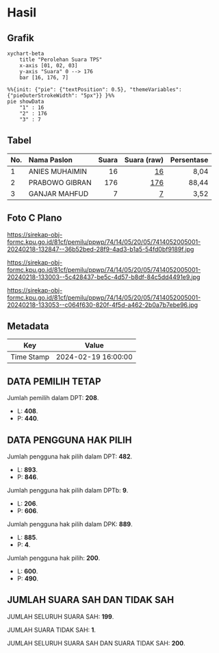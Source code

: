 # Hasil

## Grafik

```mermaid
xychart-beta
    title "Perolehan Suara TPS"
    x-axis [01, 02, 03]
    y-axis "Suara" 0 --> 176
    bar [16, 176, 7]
```

```mermaid
%%{init: {"pie": {"textPosition": 0.5}, "themeVariables": {"pieOuterStrokeWidth": "5px"}} }%%
pie showData
    "1" : 16
    "2" : 176
    "3" : 7
```

## Tabel

| No. | Nama Paslon    | Suara | Suara (raw) | Persentase |
|:--- |:-------------- | -----:| -----------:| ----------:|
| 1   | ANIES MUHAIMIN | 16    | [16][p-1]   | 8,04       |
| 2   | PRABOWO GIBRAN | 176   | [176][p-2]  | 88,44      |
| 3   | GANJAR MAHFUD  | 7     | [7][p-3]    | 3,52       |


[p-1]: https://github.com/gigit-pemilu/pemilu-2024-74-sulawesi-tenggara/blob/main/pilpres/hitung-suara/sub/74-sulawesi-tenggara/sub/14-buton-tengah/sub/05-talaga-raya/sub/2005-wulu/sub/001-tps/sub/paslon-1.txt
[p-2]: https://github.com/gigit-pemilu/pemilu-2024-74-sulawesi-tenggara/blob/main/pilpres/hitung-suara/sub/74-sulawesi-tenggara/sub/14-buton-tengah/sub/05-talaga-raya/sub/2005-wulu/sub/001-tps/sub/paslon-2.txt
[p-3]: https://github.com/gigit-pemilu/pemilu-2024-74-sulawesi-tenggara/blob/main/pilpres/hitung-suara/sub/74-sulawesi-tenggara/sub/14-buton-tengah/sub/05-talaga-raya/sub/2005-wulu/sub/001-tps/sub/paslon-3.txt

## Foto C Plano

https://sirekap-obj-formc.kpu.go.id/81cf/pemilu/ppwp/74/14/05/20/05/7414052005001-20240218-132847--36b52bed-28f9-4ad3-b1a5-54fd0bf9189f.jpg

https://sirekap-obj-formc.kpu.go.id/81cf/pemilu/ppwp/74/14/05/20/05/7414052005001-20240218-133003--5c428437-be5c-4d57-b8df-84c5dd4491e9.jpg

https://sirekap-obj-formc.kpu.go.id/81cf/pemilu/ppwp/74/14/05/20/05/7414052005001-20240218-133053--c064f630-820f-4f5d-a462-2b0a7b7ebe96.jpg


## Metadata

| Key        | Value               |
| ---------- | ------------------- |
| Time Stamp | 2024-02-19 16:00:00 |


## DATA PEMILIH TETAP

Jumlah pemilih dalam DPT: **208**.
 * L: **408**.
 * P: **440**.

## DATA PENGGUNA HAK PILIH

Jumlah pengguna hak pilih dalam DPT: **482**.
 * L: **893**.
 * P: **846**.

Jumlah pengguna hak pilih dalam DPTb: **9**.
 * L: **206**.
 * P: **606**.

Jumlah pengguna hak pilih dalam DPK: **889**.
 * L: **885**.
 * P: **4**.

Jumlah pengguna hak pilih: **200**.
 * L: **600**.
 * P: **490**.

## JUMLAH SUARA SAH DAN TIDAK SAH

JUMLAH SELURUH SUARA SAH: **199**.

JUMLAH SUARA TIDAK SAH: **1**.

JUMLAH SELURUH SUARA SAH DAN SUARA TIDAK SAH: **200**.


